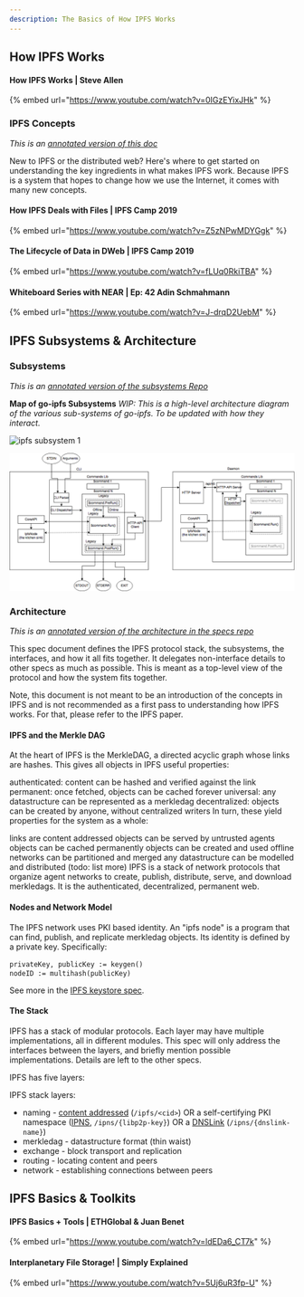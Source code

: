 ```yaml
---
description: The Basics of How IPFS Works
---
```




## How IPFS Works

#### How IPFS Works | Steve Allen
{% embed url="https://www.youtube.com/watch?v=0IGzEYixJHk" %}

### IPFS Concepts
_This is an [annotated version of this doc](https://www.youtube.com/watch?v=0IGzEYixJHk)_

New to IPFS or the distributed web? Here's where to get started on understanding the key ingredients in what makes IPFS work. Because IPFS is a system that hopes to change how we use the Internet, it comes with many new concepts.

<!-- Which should we mark as optional? -->

#### How IPFS Deals with Files | IPFS Camp 2019
{% embed url="https://www.youtube.com/watch?v=Z5zNPwMDYGgk" %}

#### The Lifecycle of Data in DWeb | IPFS Camp 2019
{% embed url="https://www.youtube.com/watch?v=fLUq0RkiTBA" %}

#### Whiteboard Series with NEAR | Ep: 42 Adin Schmahmann
{% embed url="https://www.youtube.com/watch?v=J-drqD2UebM" %}

## IPFS Subsystems & Architecture
### Subsystems
_This is an [annotated version of the subsystems Repo](https://github.com/ipfs/go-ipfs/#map-of-go-ipfs-subsystems)_

<!-- What else should we add in? -->
**Map of go-ipfs Subsystems**
_WIP: This is a high-level architecture diagram of the various sub-systems of go-ipfs. To be updated with how they interact._

![ipfs subsystem 1](https://camo.githubusercontent.com/05362f4ab9e7c512338a589145f704f6f0dcea273c64b63628072b86e304e3f5/68747470733a2f2f646f63732e676f6f676c652e636f6d2f64726177696e67732f642f652f32504143582d3176535f6e3146765375366d646d5369726b427249494569623267716867746174443961776150325f576472474e347a544e65673632305851643950393557542d49766f676e5378494964434d3575452f7075623f773d3134343626683d31303336)

![ipfs subsystem 2](https://github.com/ipfs/go-ipfs/blob/master/docs/cli-http-api-core-diagram.png?raw=true)

### Architecture

_This is an [annotated version of the architecture in the specs repo](https://github.com/ipfs/specs/blob/master/ARCHITECTURE.md)_

<!-- Add more? Add less? -->

This spec document defines the IPFS protocol stack, the subsystems, the interfaces, and how it all fits together. It delegates non-interface details to other specs as much as possible. This is meant as a top-level view of the protocol and how the system fits together.

Note, this document is not meant to be an introduction of the concepts in IPFS and is not recommended as a first pass to understanding how IPFS works. For that, please refer to the IPFS paper.

#### IPFS and the Merkle DAG
At the heart of IPFS is the MerkleDAG, a directed acyclic graph whose links are hashes. This gives all objects in IPFS useful properties:

authenticated: content can be hashed and verified against the link
permanent: once fetched, objects can be cached forever
universal: any datastructure can be represented as a merkledag
decentralized: objects can be created by anyone, without centralized writers
In turn, these yield properties for the system as a whole:

links are content addressed
objects can be served by untrusted agents
objects can be cached permanently
objects can be created and used offline
networks can be partitioned and merged
any datastructure can be modelled and distributed
(todo: list more)
IPFS is a stack of network protocols that organize agent networks to create, publish, distribute, serve, and download merkledags. It is the authenticated, decentralized, permanent web.

#### Nodes and Network Model
The IPFS network uses PKI based identity. An "ipfs node" is a program that can find, publish, and replicate merkledag objects. Its identity is defined by a private key. Specifically:

```
privateKey, publicKey := keygen()
nodeID := multihash(publicKey)
```
See more in the [IPFS keystore spec](https://github.com/ipfs/specs/blob/master/KEYSTORE.md).

#### The Stack
IPFS has a stack of modular protocols. Each layer may have multiple implementations, all in different modules. This spec will only address the interfaces between the layers, and briefly mention possible implementations. Details are left to the other specs.

IPFS has five layers:

IPFS stack layers:

- naming - [content addressed](https://docs.ipfs.io/concepts/content-addressing/) (`/ipfs/<cid>`) OR  a self-certifying PKI namespace ([IPNS](https://docs.ipfs.io/concepts/glossary#ipns), `/ipns/{libp2p-key}`) OR a [DNSLink](https://docs.ipfs.io/concepts/glossary#dnslink) (`/ipns/{dnslink-name}`)
- merkledag - datastructure format (thin waist)
- exchange - block transport and replication
- routing - locating content and peers
- network - establishing connections between peers

## IPFS Basics & Toolkits

#### IPFS Basics + Tools | ETHGlobal & Juan Benet

<!-- Add Description -->

{% embed url="https://www.youtube.com/watch?v=ldEDa6_CT7k" %}

#### Interplanetary File Storage! | Simply Explained

<!-- Add Description -->

{% embed url="https://www.youtube.com/watch?v=5Uj6uR3fp-U" %}
